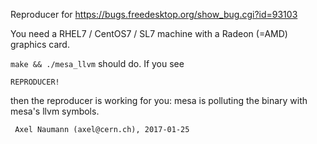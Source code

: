 Reproducer for https://bugs.freedesktop.org/show_bug.cgi?id=93103

You need a RHEL7 / CentOS7 / SL7 machine with a Radeon (=AMD) graphics card.

`make && ./mesa_llvm` should do. If you see


```
REPRODUCER!

```

then the reproducer is working for you: mesa is polluting the binary with mesa's llvm symbols.

     Axel Naumann (axel@cern.ch), 2017-01-25
